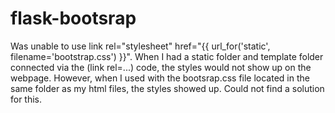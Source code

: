 # flask-bootsrap
 Was unable to use link rel="stylesheet" href="{{ url_for('static', filename='bootstrap.css') }}". 
 When I had a static folder and template folder connected via the (link rel=...) code, the styles would not show up on the webpage.
 However, when I used <link rel="stylesheet" href="bootstrap.css"> with the bootsrap.css file located in the same folder as my html files, the styles showed up.
 Could not find a solution for this.
